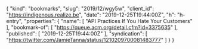 {
  "kind": "bookmarks",
  "slug": "2019/12/wgy5w",
  "client_id": "https://indigenous.realize.be",
  "date": "2019-12-25T19:44:00Z",
  "h": "h-entry",
  "properties": {
    "name": [
      "API Practices If You Hate Your Customers"
    ],
    "bookmark-of": [
      "https://queue.acm.org/detail.cfm?id=3375635"
    ],
    "published": [
      "2019-12-25T19:44:00Z"
    ],
    "syndication": [
      "https://twitter.com/JamieTanna/status/1210209700081483777"
    ]
  }
}
